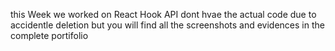 this Week we worked on React Hook API dont hvae the actual code due to accidentle deletion but you will find all the screenshots and evidences in the complete portifolio 
